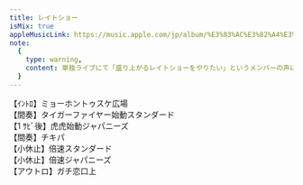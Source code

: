 ```yaml
---
title: レイトショー
isMix: true
appleMusicLink: https://music.apple.com/jp/album/%E3%83%AC%E3%82%A4%E3%83%88%E3%82%B7%E3%83%A7%E3%83%BC/1562073302?&i=1562073303
note:
  {
    type: warning,
    content: 単独ライブにて「盛り上がるレイトショーをやりたい」というメンバーの声によりその場にいたミキサー達が急遽 MIX をねじ込む。<br />しかしながら後日、レイトショーでその MIX を入れたところその場にいた単独ライブの件を知らないヲタクからお気持ち表明されてしまう。<br />以降、レイトショーで MIX を入れられない雰囲気になる。入れても良さそうな雰囲気の時にいれましょう。,
  }
---
```


【ｲﾝﾄﾛ】ミョーホントゥスケ広場<br />
【間奏】タイガーファイヤー始動スタンダード<br />
【1 ｻﾋﾞ後】虎虎始動ジャパニーズ<br />
【間奏】チキパ<br />
【小休止】倍速スタンダード<br />
【小休止】倍速ジャパニーズ<br />
【アウトロ】ガチ恋口上<br />
